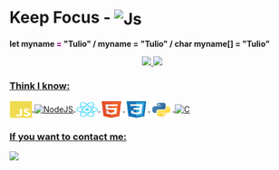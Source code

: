 # Keep Focus - <img align="center" alt="Js" height="30" width="30" src="https://user-images.githubusercontent.com/62257920/156895879-213ecf25-3ed2-48a4-ac44-4949167f9213.png">

<b>let myname <span style="color: purple">=</span> "Tulio" / myname = "Tulio" / char myname[] = "Tulio"</b>

<div align="center">
  <a href="https://github.com/TulioHRC">
  <img height="180em" src="https://github-readme-stats.vercel.app/api?username=tuliohrc&show_icons=true&theme=dark&include_all_commits=true&count_private=true"/>
  <img height="180em" src="https://github-readme-stats.vercel.app/api/top-langs/?username=tuliohrc&layout=compact&langs_count=7&theme=dark"/>
</div>
  
### Think I know:
<div style="display: inline_block">
  <img align="center" alt="Js" height="30" width="40" src="https://raw.githubusercontent.com/devicons/devicon/master/icons/javascript/javascript-plain.svg">
  <img align="center" alt="NodeJS" height="30" width="40" src="https://cdn.jsdelivr.net/gh/devicons/devicon/icons/nodejs/nodejs-original.svg">
  <img align="center" alt="ReactJS" height="30" width="40" src="https://raw.githubusercontent.com/devicons/devicon/master/icons/react/react-original.svg">
  <img align="center" alt="HTML" height="30" width="40" src="https://raw.githubusercontent.com/devicons/devicon/master/icons/html5/html5-original.svg">
  <img align="center" alt="CSS" height="30" width="40" src="https://raw.githubusercontent.com/devicons/devicon/master/icons/css3/css3-original.svg">
  <img align="center" alt="Python" height="30" width="40" src="https://raw.githubusercontent.com/devicons/devicon/master/icons/python/python-original.svg">
  <img align="center" alt="C" height="30" width="40" src="https://cdn.jsdelivr.net/gh/devicons/devicon/icons/c/c-original.svg">
</div>

### If you want to contact me:
  
<div> 
  <a href="https://www.linkedin.com/in/tulio-henrique00" target="_blank"><img src="https://img.shields.io/badge/LinkedIn-0077B5?style=for-the-badge&logo=linkedin&logoColor=white" target="_blank"></a>
</div>

<!--

References:

- ReadME stats repository: https://github.com/anuraghazra/github-readme-stats
- Rafaella Ballerini's video: https://www.youtube.com/watch?v=TsaLQAetPLU
- Badges icons: https://github.com/alexandresanlim/Badges4-README.md-Profile

-->
